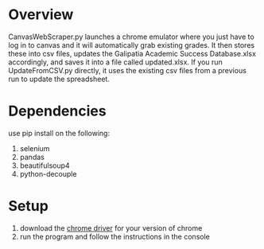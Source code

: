 # Overview
CanvasWebScraper.py launches a chrome emulator where you just have to log in to canvas and it will automatically grab existing grades. It then stores these into csv files, updates the Galipatia Academic Success Database.xlsx accordingly, and saves it into a file called updated.xlsx. If you run UpdateFromCSV.py directly, it uses the existing csv files from a previous run to update the spreadsheet.

# Dependencies
use pip install on the following:
1. selenium
2. pandas
3. beautifulsoup4
4. python-decouple

# Setup
1. download the [chrome driver](https://chromedriver.chromium.org/downloads) for your version of chrome
2. run the program and follow the instructions in the console
